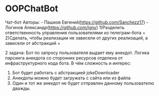 # OOPChatBot
Чат-бот 
Авторы: - Пашков Евгений(https://github.com/Sanchezz17) - Логинов Александр(https://github.com/lgnv)
1)Разделить ответственность управления пользователями из телеграм-бота +
2)Сделать, чтобы реализации не зависели от других реализаций, а зависели от абстракций +

2 задача:
Бот по запросу пользователя выдает ему анекдот. 
Логика парсинга анекдота со сторонних ресурсов отделена от инфраструктурного кода бота.
В чём сложность и интерес:
1. Бот будет работать с абстракцией jokeDownloader
2. Анекдоты можно будет загружать с сайта или из файла
3. Один и тот же анекдот не будет отправлен данному пользователю дважды.